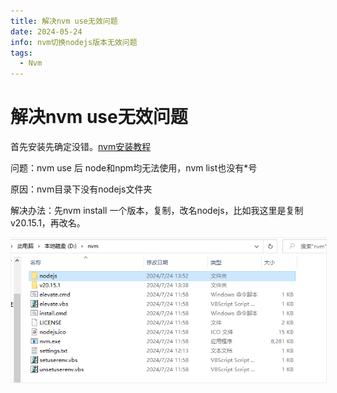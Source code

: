 ```yaml
---
title: 解决nvm use无效问题
date: 2024-05-24
info: nvm切换nodejs版本无效问题
tags:
  - Nvm
---
```


# 解决nvm use无效问题

首先安装先确定没错。[nvm安装教程](https://blog.csdn.net/HuangsTing/article/details/113857145)

问题：nvm use 后 node和npm均无法使用，nvm list也没有\*号

原因：nvm目录下没有nodejs文件夹

解决办法：先nvm install 一个版本，复制，改名nodejs，比如我这里是复制v20.15.1，再改名。

<img src="../img/2024/nvm-use/nvm-use.png" style="border:1px solid #efefef" />
